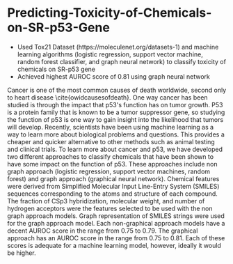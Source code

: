 # Predicting-Toxicity-of-Chemicals-on-SR-p53-Gene


<ul>
<li>Used Tox21 Dataset (https://moleculenet.org/datasets-1) and machine learning algorithms (logistic regression, support vector machine, random forest classifier, and graph neural network) to classify toxicity of chemicals on SR-p53 gene</li>
  
<li>Achieved highest AUROC score of 0.81 using graph neural network</li>
</ul>


Cancer is one of the most common causes of death worldwide, second only to heart disease \cite{owidcausesofdeath}. One way cancer has been studied is through the impact that p53's function has on tumor growth. P53 is a protein family that is known to be a tumor suppressor gene, so studying the function of p53 is one way to gain insight into the likelihood that tumors will develop. Recently, scientists have been using machine learning as a way to learn more about biological problems and questions. This provides a cheaper and quicker alternative to other methods such as animal testing and clinical trials. To learn more about cancer and p53, we have developed two different approaches to classify chemicals that have been shown to have some impact on the function of p53. These approaches include non graph approach (logistic regression, support vector machines, random forest) and graph approach (graphical neural network). Chemical features were derived from Simplified Molecular Input Line-Entry
System (SMILES) sequences corresponding to the atoms and structure of each compound. The fraction of CSp3 hybridization, molecular weight, and number of hydrogen acceptors were the features selected to be used with the non graph approach models. Graph representation of SMILES strings were used for the graph approach model. Each non-graphical approach models have a decent AUROC score in the range from 0.75 to 0.79. The graphical approach has an AUROC score in the range from 0.75 to 0.81. Each of these scores is adequate for a machine learning model, however, ideally it would be higher.
